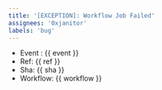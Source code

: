 ```yaml
---
title: '[EXCEPTION]: Workflow Job Failed'
assignees: '0xjanitor'
labels: 'bug'
---
```


- Event : {{ event }}
- Ref: {{ ref }}
- Sha: {{ sha }}
- Workflow: {{ workflow }}
